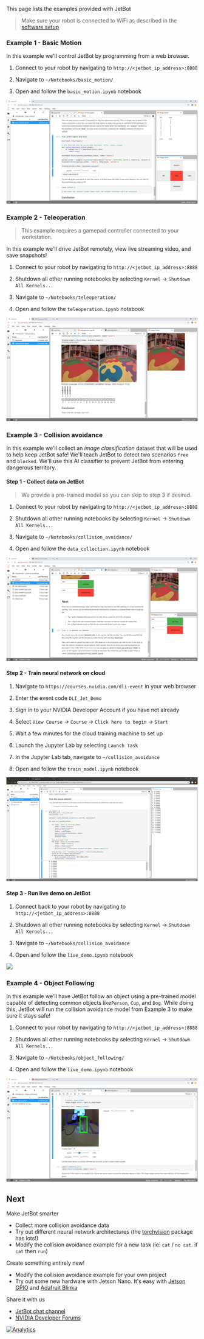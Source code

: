 This page lists the examples provided with JetBot

> Make sure your robot is connected to WiFi as described in the [software setup](software-setup)

### Example 1 - Basic Motion

In this example we'll control JetBot by programming from a web browser.

1. Connect to your robot by navigating to ``http://<jetbot_ip_address>:8888``

2. Navigate to ``~/Notebooks/basic_motion/``
3. Open and follow the ``basic_motion.ipynb`` notebook

<a href="images/JL01_Basic-Motion.png"><img src="images/JL01_Basic-Motion.png" witdh="640"></a>

### Example 2 - Teleoperation

> This example requires a gamepad controller connected to your workstation.

In this example we'll drive JetBot remotely, view live streaming video, and save snapshots!

1. Connect to your robot by navigating to ``http://<jetbot_ip_address>:8888``

2. Shutdown all other running notebooks by selecting ``Kernel`` -> ``Shutdown All Kernels...``
3. Navigate to ``~/Notebooks/teleoperation/``
3. Open and follow the ``teleoperation.ipynb`` notebook

<a href="images/JL02_Teleoperation.png"><img src="images/JL02_Teleoperation.png" witdh="640"></a>

### Example 3 - Collision avoidance

In this example we'll collect an *image classification* dataset that will be used to help keep
JetBot safe!  We'll teach JetBot to detect two scenarios ``free`` and ``blocked``.  We'll use this AI classifier to prevent JetBot from entering dangerous territory.

#### Step 1 - Collect data on JetBot

> We provide a pre-trained model so you can skip to step 3 if desired.

1. Connect to your robot by navigating to ``http://<jetbot_ip_address>:8888``

2. Shutdown all other running notebooks by selecting ``Kernel`` -> ``Shutdown All Kernels...``
3. Navigate to ``~/Notebooks/collision_avoidance/``
4. Open and follow the ``data_collection.ipynb`` notebook

<a href="images/JL03a_Data-Collection.png"><img src="images/JL03a_Data-Collection.png" witdh="640"></a>

#### Step 2 - Train neural network on cloud

1. Navigate to ``https://courses.nvidia.com/dli-event`` in your web browser

2. Enter the event code ``DLI_Jet_Demo``
3. Sign in to your NVIDIA Developer Account if you have not already
4. Select ``View Course`` -> ``Course`` -> ``Click here to begin`` -> ``Start``
5. Wait a few minutes for the cloud training machine to set up
6. Launch the Jupyter Lab by selecting ``Launch Task``
7. In the Jupyter Lab tab, navigate to ``~/collision_avoidance``
8. Open and follow the ``train_model.ipynb`` notebook

<a href="images/JL03b_Training.png"><img src="images/JL03b_Training.png" witdh="640"></a>

#### Step 3 - Run live demo on JetBot

1. Connect back to your robot by navigating to ``http://<jetbot_ip_address>:8888``

2. Shutdown all other running notebooks by selecting ``Kernel`` -> ``Shutdown All Kernels...``
3. Navigate to ``~/Notebooks/collision_avoidance``
4. Open and follow the ``live_demo.ipynb`` notebook

<a href="images/JL03c_Live-demo.png"><img src="images/JL03b_Live-demo.png" witdh="640"></a>

### Example 4 - Object Following

In this example we'll have JetBot follow an object using a pre-trained model capable of detecting common objects like``Person``, ``Cup``, and ``Dog``.  While doing this, JetBot will run the collision avoidance model from Example 3 to make sure it stays safe!

1. Connect to your robot by navigating to ``http://<jetbot_ip_address>:8888``

2. Shutdown all other running notebooks by selecting ``Kernel`` -> ``Shutdown All Kernels...``
3. Navigate to ``~/Notebooks/object_following/``
4. Open and follow the ``live_demo.ipynb`` notebook

<a href="images/JL04_Object-Following.png"><img src="images/JL04_Object-Following.png" witdh="640"></a>

## Next

Make JetBot smarter

* Collect more collision avoidance data
* Try out different neural network architectures (the [torchvision](https://pytorch.org/docs/stable/torchvision/models.html) package has lots!)
* Modify the collision avoidance example for a new task (ie: ``cat`` / ``no cat``.  if ``cat`` then ``run``)

Create something entirely new!

* Modify the collision avoidance example for your own project
* Try out some new hardware with Jetson Nano.  It's easy with [Jetson GPIO](#) and [Adafruit Blinka](#)

Share it with us

* [JetBot chat channel](#)
* [NVIDIA Developer Forums](#)

[![Analytics](https://ga-beacon.appspot.com/UA-135919510-1/jetbot/wiki/Examples/?pixel)](https://github.com/igrigorik/ga-beacon)